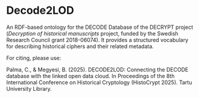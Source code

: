 # Decode2LOD
An RDF-based ontology for the DECODE Database of the DECRYPT project (*Decryption of historical manuscripts* project, funded by the Swedish Research Council grant 2018-06074). It provides a structured vocabulary for describing historical ciphers and their related metadata.

For citing, please use:

Palma, C., & Megyesi, B. (2025). DECODE2LOD: Connecting the DECODE database with the linked open data cloud. In Proceedings of the 8th International Conference on Historical Cryptology (HistoCrypt 2025). Tartu University Library.
